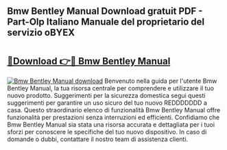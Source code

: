 ## Bmw Bentley Manual Download gratuit PDF - Part-Olp Italiano Manuale del proprietario del servizio oBYEX

# <h2><a href="http://dfadfi.blite.top/?on=Bmw+Bentley+Manual">🔗Download 👉🔴 Bmw Bentley Manual</a></h2>

[![Bmw Bentley Manual download](https://i.imgur.com/lujVjoI.png)](http://dfadfi.blite.top/?on=Bmw+Bentley+Manual)
Benvenuto nella guida per l'utente Bmw Bentley Manual, la tua risorsa centrale per comprendere e utilizzare il tuo nuovo prodotto. Suggerimenti per la sicurezza domestica segui questi suggerimenti per garantire un uso sicuro del tuo nuovo REDDDDDDD a casa. Questo straordinario elenco di funzionalità Bmw Bentley Manual offre funzionalità per prestazioni senza interruzioni ed efficienti. Confidiamo che Bmw Bentley Manual sia stata una risorsa accurata e dettagliata per i tuoi sforzi per conoscere le specifiche del tuo nuovo dispositivo. In caso di domande o dubbi, contattare il nostro team di assistenza clienti.
